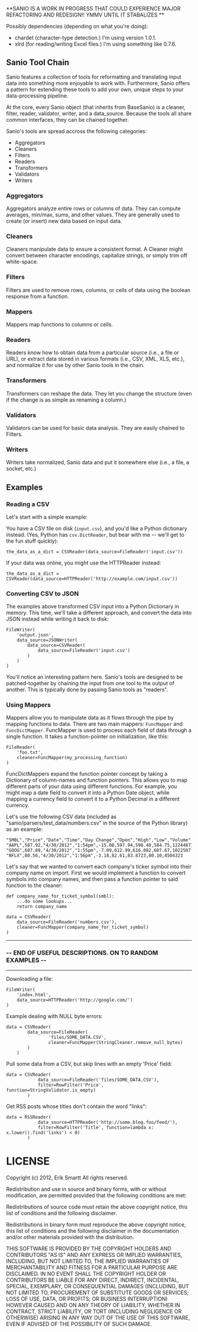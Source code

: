 **SANIO IS A WORK IN PROGRESS THAT COULD EXPERIENCE MAJOR REFACTORING AND REDESIGN!! YMMV UNTIL IT STABALIZES **

Possibly dependencies (depending on what you're doing):

 - chardet (character-type detection.) I'm using version 1.0.1.
 - xlrd (for reading/writing Excel files.) I'm using something like 0.7.6.

## Sanio Tool Chain
Sanio features a collection of tools for reformatting and translating input data into something more enjoyable to work with.  Furthermore, Sanio offers a pattern for extending these tools to add your own, unique steps to your data-processing pipeline.

At the core, every Sanio object (that inherits from BaseSanio) is a cleaner, filter, reader, validator, writer, and a data_source.  Because the tools all share common interfaces, they can be chained together.

Sanio's tools are spread accross the following categories:

 - Aggregators
 - Cleaners
 - Filters
 - Readers
 - Transformers
 - Validators
 - Writers 

### Aggregators
Aggregators analyze entire rows or columns of data.  They can compute averages, min/max, sums, and other values.  They are generally used to create (or insert) new data based on input data.

### Cleaners
Cleaners manipulate data to ensure a consistent format.  A Cleaner might convert between character encodings, capitalize strings, or simply trim off white-space.

### Filters
Filters are used to remove rows, columns, or cells of data using the boolean response from a function.

### Mappers
Mappers map functions to columns or cells.

### Readers
Readers know how to obtain data from a particular source (i.e., a file or URL), or extract data stored in various formats (i.e., CSV, XML, XLS, etc.), and normalize it for use by other Sanio tools in the chain.

### Transformers
Transformers can reshape the data.  They let you change the structure (even if the change is as simple as renaming a column.)

### Validators
Validators can be used for basic data analysis.  They are easily chained to Filters.

### Writers
Writers take normalized, Sanio data and put it somewhere else (i.e., a file, a
socket, etc.)


## Examples
### Reading a CSV
Let's start with a simple example:

You have a CSV file on disk (`input.csv`), and you'd like a Python dictionary
instead.  (Yes, Python has `csv.DictReader`, but bear with me -- we'll get to the fun stuff quickly):

```
the_data_as_a_dict = CSVReader(data_source=FileReader('input.csv'))
```

If your data was online, you might use the HTTPReader instead:

```
the_data_as_a_dict = CSVReader(data_source=HTTPReader('http://example.com/input.csv'))
```

### Converting CSV to JSON
The examples above transformed CSV input into a Python Dictionary in memory.  This time, we'll take a different approach, and convert the data into JSON instead while writing it back to disk:


```
FileWriter(
    'output.json',
    data_source=JSONWriter(
        data_source=CSVReader(
            data_source=FileReader('input.csv')
        )
    )
)
```

You'll notice an interesting pattern here.  Sanio's tools are designed to be patched-together by chaining the input from one tool to the output of another.  This is typically done by passing Sanio tools as "readers".


### Using Mappers

Mappers allow you to manipulate data as it flows through the pipe by mapping functions to data.  There are two main mappers:  `FuncMapper` and `FuncDictMapper`.  FuncMapper is used to process each field of data through a single function.  It takes a function-pointer on initialization, like this:

```
FileReader(
    'foo.txt',
    cleaner=FuncMapper(my_processing_function)
)
```

FuncDictMappers expand the function pointer concept by taking a Dictionary of column-names and function pointers.  This allows you to map different parts of your data using different functions.  For example, you might map a date field to convert it into a Python Date object, while mapping a currency field to convert it to a Python Decimal in a different currency.

Let's use the following CSV data (included as "sanio/parsers/test_data/numbers.csv" in the source of the Python library) as an example:

```
"SMBL","Price","Date","Time","Day Change","Open","High","Low","Volume"
"AAPL",587.92,"4/30/2012","1:54pm",-15.08,597.94,598.40,584.75,12244871
"GOOG",607.89,"4/30/2012","1:55pm",-7.09,612.99,616.082,607.67,1022507
"NFLX",80.56,"4/30/2012","1:56pm",-3.18,82.61,83.8723,80.10,4504323
```

Let's say that we wanted to convert each company's ticker symbol into their company name on import.  First we would implement a function to convert symbols into company names, and then pass a function pointer to said function to the cleaner:

```
def company_name_for_ticket_symbol(smbl):
	...do some lookups...
	return company_name

data = CSVReader(
	data_source=FileReader('numbers.csv'),
	cleaner=FuncMapper(company_name_for_ticket_symbol)
)
```


----

### -- END OF USEFUL DESCRIPTIONS. ON TO RANDOM EXAMPLES --

----

Downloading a file:

```
FileWriter(
	'index.html',
	data_source=HTTPReader('http://google.com/')
)
```

Example dealing with NULL byte errors:


```
data = CSVReader(
		data_source=FileReader(
				'files/SOME_DATA.CSV',
				cleaner=FuncMapper(StringCleaner.remove_null_bytes)
		)
	)
```


Pull some data from a CSV, but skip lines with an empty 'Price' field:

```
data = CSVReader(
			data_source=FileReader('files/SOME_DATA.CSV'),
			filter=RowFilter('Price', function=StringValidator.is_empty)
		)
```

Get RSS posts whose titles don't contain the word "links":

```
data = RSSReader(
			data_source=HTTPReader('http://some.blog.foo/feed/'),
			filter=RowFilter('Title', function=lambda x: x.lower().find('links') < 0)
		)
```


LICENSE
=======
Copyright (c) 2012, Erik Smartt
All rights reserved.

Redistribution and use in source and binary forms, with or without modification,
are permitted provided that the following conditions are met:

Redistributions of source code must retain the above copyright notice, this list
of conditions and the following disclaimer.

Redistributions in binary form must reproduce the above copyright notice, this
list of conditions and the following disclaimer in the documentation and/or
other materials provided with the distribution.

THIS SOFTWARE IS PROVIDED BY THE COPYRIGHT HOLDERS AND CONTRIBUTORS "AS IS" AND
ANY EXPRESS OR IMPLIED WARRANTIES, INCLUDING, BUT NOT LIMITED TO, THE IMPLIED
WARRANTIES OF MERCHANTABILITY AND FITNESS FOR A PARTICULAR PURPOSE ARE
DISCLAIMED. IN NO EVENT SHALL THE COPYRIGHT HOLDER OR CONTRIBUTORS BE LIABLE FOR
ANY DIRECT, INDIRECT, INCIDENTAL, SPECIAL, EXEMPLARY, OR CONSEQUENTIAL DAMAGES
(INCLUDING, BUT NOT LIMITED TO, PROCUREMENT OF SUBSTITUTE GOODS OR SERVICES;
LOSS OF USE, DATA, OR PROFITS; OR BUSINESS INTERRUPTION) HOWEVER CAUSED AND ON
ANY THEORY OF LIABILITY, WHETHER IN CONTRACT, STRICT LIABILITY, OR TORT
(INCLUDING NEGLIGENCE OR OTHERWISE) ARISING IN ANY WAY OUT OF THE USE OF THIS
SOFTWARE, EVEN IF ADVISED OF THE POSSIBILITY OF SUCH DAMAGE.
